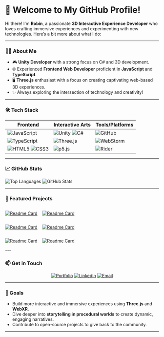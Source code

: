 # 👋 Welcome to My GitHub Profile!

Hi there! I'm **Robin**, a passionate **3D Interactive Experience Developer** who loves crafting immersive experiences and experimenting with new technologies. Here’s a bit more about what I do:

---

### 🧑‍🎨 About Me

- 🎮 **Unity Developer** with a strong focus on C# and 3D development.
- 🌐 Experienced **Frontend Web Developer** proficient in **JavaScript** and **TypeScript**.
- 🖥️ **Three.js** enthusiast with a focus on creating captivating web-based 3D experiences.
- ✨ Always exploring the intersection of technology and creativity!

---

### 🛠️ Tech Stack

<div align="center">

| **Frontend**                                                                                                  | **Interactive Arts**                                                                                 | **Tools/Platforms**                                                                                         |
|---------------------------------------------------------------------------------------------------------------|--------------------------------------------------------------------------------------------------------------|-------------------------------------------------------------------------------------------------------------|
| ![JavaScript](https://img.shields.io/badge/JavaScript-F7DF1E?style=for-the-badge&logo=javascript&logoColor=black) | ![Unity](https://img.shields.io/badge/Unity-100000?style=for-the-badge&logo=unity&logoColor=white) ![C#](https://img.shields.io/badge/C%23-239120?style=for-the-badge&logo=csharp&logoColor=white)             | ![GitHub](https://img.shields.io/badge/GitHub-181717?style=for-the-badge&logo=github&logoColor=white)       |
| ![TypeScript](https://img.shields.io/badge/TypeScript-007ACC?style=for-the-badge&logo=typescript&logoColor=white) | ![Three.js](https://img.shields.io/badge/Three.js-000000?style=for-the-badge&logo=three.js&logoColor=white)    | ![WebStorm](https://img.shields.io/badge/WebStorm-000000?style=for-the-badge&logo=webstorm&logoColor=white) |
| ![HTML5](https://img.shields.io/badge/HTML5-E34F26?style=for-the-badge&logo=html5&logoColor=white) ![CSS3](https://img.shields.io/badge/CSS3-1572B6?style=for-the-badge&logo=css3&logoColor=white)             | ![p5.js](https://img.shields.io/badge/p5.js-ED225D?style=for-the-badge&logo=p5.js&logoColor=white)             | ![Rider](https://img.shields.io/badge/Rider-000000?style=for-the-badge&logo=rider&logoColor=white&color=crimson) |

</div>

---

### 📈 GitHub Stats

![Top Languages](https://github-readme-stats.vercel.app/api/top-langs/?username=robeecodes&layout=compact&theme=radical)
![GitHub Stats](https://github-readme-stats.vercel.app/api?username=robeecodes&show_icons=true&theme=radical&count_private=true)

---

### 🎨 Featured Projects

<div style="display:flex; gap:1rem">

[![Readme Card](https://github-readme-stats.vercel.app/api/pin/?username=robeecodes&repo=Pirates&layout=compact&theme=radical)](https://github.com/robeecodes/Pirates)

[![Readme Card](https://github-readme-stats.vercel.app/api/pin/?username=robeecodes&repo=gwds-website&layout=compact&theme=radical)](https://github.com/robeecodes/gwds-website)

</div>

<div style="display:flex; gap:1rem">

[![Readme Card](https://github-readme-stats.vercel.app/api/pin/?username=robeecodes&repo=icc-semester-one&layout=compact&theme=radical)](https://github.com/robeecodes/icc-semester-one)

[![Readme Card](https://github-readme-stats.vercel.app/api/pin/?username=robeecodes&repo=metal-mansion&layout=compact&theme=radical)](https://github.com/robeecodes/metal-mansion)

</div>

<div style="display:flex; gap:1rem">

[![Readme Card](https://github-readme-stats.vercel.app/api/pin/?username=robeecodes&repo=Game-Jame-Masterlist&layout=compact&theme=radical)](https://github.com/robeecodes/Game-Jame-Masterlist)

[![Readme Card](https://github-readme-stats.vercel.app/api/pin/?username=robeecodes&repo=advent-of-code-2024&layout=compact&theme=radical)](https://github.com/robeecodes/advent-of-code-2024)

</div>
---

### 📫 Get in Touch
<div align="center">

[![Portfolio](https://img.shields.io/badge/Portfolio-My%20Website-0e76a8?style=for-the-badge&logo=firefox)](https://digital-robin.com)
[![LinkedIn](https://img.shields.io/badge/LinkedIn-Connect-blue?style=for-the-badge&logo=linkedin)](https://www.linkedin.com/in/robin-kingy/)
[![Email](https://img.shields.io/badge/Email-Me%20Here-EA4335?style=for-the-badge&logo=gmail&logoColor=white)](mailto:robin.code22@gmail.com)

</div>

---

### 🎯 Goals
- Build more interactive and immersive experiences using **Three.js** and **WebXR**.
- Dive deeper into **storytelling in procedural worlds** to create dynamic, engaging narratives.
- Contribute to open-source projects to give back to the community.

---
